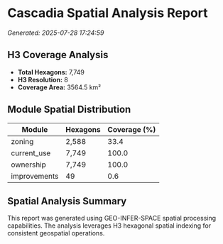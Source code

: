 # Cascadia Spatial Analysis Report

*Generated: 2025-07-28 17:24:59*

## H3 Coverage Analysis

- **Total Hexagons:** 7,749
- **H3 Resolution:** 8
- **Coverage Area:** 3564.5 km²

## Module Spatial Distribution

| Module | Hexagons | Coverage (%) |
|--------|----------|--------------|
| zoning | 2,588 | 33.4 |
| current_use | 7,749 | 100.0 |
| ownership | 7,749 | 100.0 |
| improvements | 49 | 0.6 |

## Spatial Analysis Summary

This report was generated using GEO-INFER-SPACE spatial processing capabilities.
The analysis leverages H3 hexagonal spatial indexing for consistent geospatial operations.
